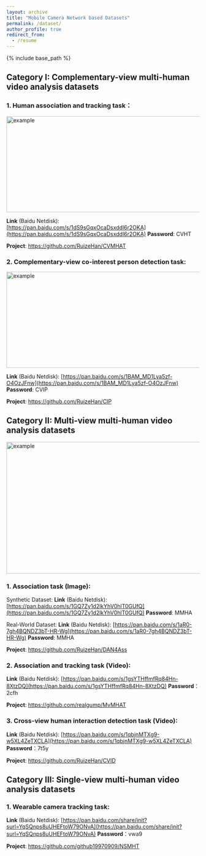 ```yaml
---
layout: archive
title: "Mobile Camera Network based Datasets"
permalink: /dataset/
author_profile: true
redirect_from:
  - /resume
---
```


{% include base_path %}

## Category I: Complementary-view multi-human video analysis datasets

### 1. Human association and tracking task：

<img src="http://ruizehan.github.io/images/cvmhat.png" width="625" height="250" alt="example"/><br/>

**Link** (Baidu Netdisk): [https://pan.baidu.com/s/1dS9sGqxOcaDsxddl6r2OKA](https://pan.baidu.com/s/1dS9sGqxOcaDsxddl6r2OKA) **Password**: CVHT

**Project**: https://github.com/RuizeHan/CVMHAT

### 2. Complementary-view co-interest person detection task:

<img src="http://ruizehan.github.io/images/cip.jpg" width="625" height="250" alt="example"/><br/>

**Link** (Baidu Netdisk): [https://pan.baidu.com/s/1BAM_MD1Lya5zf-O4OzJFnw](https://pan.baidu.com/s/1BAM_MD1Lya5zf-O4OzJFnw) **Password**: CVIP

**Project**: https://github.com/RuizeHan/CIP

## Category II: Multi-view multi-human video analysis datasets

<img src="http://ruizehan.github.io/images/mvmhat.png" width="625" height="343" alt="example"/><br/>

### 1. Association task (Image):

Synthetic Dataset: **Link** (Baidu Netdisk): [https://pan.baidu.com/s/1GQ7Zy1d2lkYhV0hlT0GUfQ](https://pan.baidu.com/s/1GQ7Zy1d2lkYhV0hlT0GUfQ) **Password**: MMHA

Real-World Dataset: **Link** (Baidu Netdisk): [https://pan.baidu.com/s/1aR0-7gh4BQNDZ3bT-HR-Wg](https://pan.baidu.com/s/1aR0-7gh4BQNDZ3bT-HR-Wg) **Password**: MMHA

**Project**: https://github.com/RuizeHan/DAN4Ass

### 2. Association and tracking task (Video):

**Link** (Baidu Netdisk): [https://pan.baidu.com/s/1gsYTHffmfRq84Hn-8XtzDQ](https://pan.baidu.com/s/1gsYTHffmfRq84Hn-8XtzDQ) **Password**：2cfh

**Project**: https://github.com/realgump/MvMHAT

### 3. Cross-view human interaction detection task (Video):

**Link** (Baidu Netdisk): [https://pan.baidu.com/s/1qbjnMTXg9-w5XL4ZeTXCLA](https://pan.baidu.com/s/1qbjnMTXg9-w5XL4ZeTXCLA) **Password**：7t5y

**Project**: https://github.com/RuizeHan/CVID

## Category III: Single-view multi-human video analysis datasets

### 1. Wearable camera tracking task:

**Link** (Baidu Netdisk): [https://pan.baidu.com/share/init?surl=YqSQnps8uUHEFtoW79ONvA](https://pan.baidu.com/share/init?surl=YqSQnps8uUHEFtoW79ONvA) **Password**：vwa9

**Project**: https://github.com/github19970909/NSMHT

